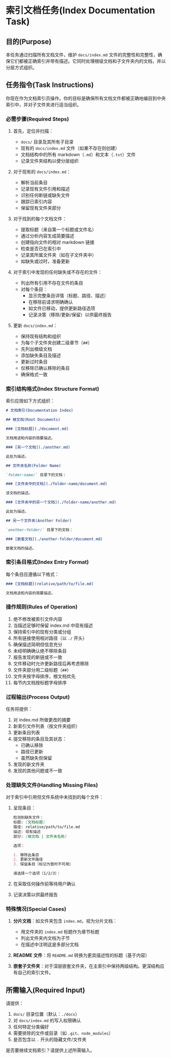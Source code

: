 # 索引文档任务(Index Documentation Task)

## 目的(Purpose)

本任务通过扫描所有文档文件，维护 `docs/index.md` 文件的完整性和完整性，确保它们都被正确索引并带有描述。它同时处理根级文档和子文件夹内的文档，并以分层方式组织。

## 任务指令(Task Instructions)

你现在作为文档索引员操作。你的目标是确保所有文档文件都被正确地编目到中央索引中，并对子文件夹进行适当组织。

### 必需步骤(Required Steps)

1. 首先，定位并扫描：
    - `docs/` 目录及其所有子目录
    - 现有的 `docs/index.md` 文件（如果不存在则创建）
    - 文档结构中的所有 markdown（`.md`）和文本（`.txt`）文件
    - 记录文件夹结构以便分层组织

2. 对于现有的 `docs/index.md`：
    - 解析当前条目
    - 记录现有文件引用和描述
    - 识别任何断链或缺失文件
    - 跟踪已索引内容
    - 保留现有文件夹部分

3. 对于找到的每个文档文件：
    - 提取标题（来自第一个标题或文件名）
    - 通过分析内容生成简要描述
    - 创建指向文件的相对 markdown 链接
    - 检查是否已在索引中
    - 记录其所属文件夹（如在子文件夹中）
    - 如缺失或过时，准备更新

4. 对于索引中发现的任何缺失或不存在的文件：
    - 列出所有引用不存在文件的条目
    - 对每个条目：
        - 显示完整条目详情（标题、路径、描述）
        - 在移除前请求明确确认
        - 如文件已移动，提供更新路径选项
        - 记录决策（移除/更新/保留）以供最终报告

5. 更新 `docs/index.md`：
    - 保持现有结构和组织
    - 为每个子文件夹创建二级章节（`##`）
    - 先列出根级文档
    - 添加缺失条目及描述
    - 更新过时条目
    - 仅移除已确认移除的条目
    - 确保格式一致

### 索引结构格式(Index Structure Format)

索引应按如下方式组织：

```markdown
# 文档索引(Documentation Index)

## 根文档(Root Documents)

### [文档标题](./document.md)

文档用途和内容的简要描述。

### [另一个文档](./another.md)

此处为描述。

## 文件夹名称(Folder Name)

`folder-name/` 目录下的文档：

### [文件夹中的文档](./folder-name/document.md)

该文档的描述。

### [文件夹中的另一个文档](./folder-name/another.md)

此处为描述。

## 另一个文件夹(Another Folder)

`another-folder/` 目录下的文档：

### [嵌套文档](./another-folder/document.md)

嵌套文档的描述。
```

### 索引条目格式(Index Entry Format)

每个条目应遵循以下格式：

```markdown
### [文档标题](relative/path/to/file.md)

文档用途和内容的简要描述。
```

### 操作规则(Rules of Operation)

1. 绝不修改被索引文件内容
2. 当描述足够时保留 index.md 中现有描述
3. 保持索引中的现有分类或分组
4. 所有链接使用相对路径（以 `./` 开头）
5. 确保描述简明但信息充分
6. 未经明确确认绝不移除条目
7. 报告发现的断链或不一致
8. 文件移动时允许更新路径后再考虑移除
9. 文件夹部分用二级标题（`##`）
10. 文件夹按字母排序，根文档优先
11. 每节内文档按标题字母排序

### 过程输出(Process Output)

任务将提供：

1. 对 index.md 所做更改的摘要
2. 新索引文件列表（按文件夹组织）
3. 更新条目列表
4. 提交移除的条目及其状态：
    - 已确认移除
    - 路径已更新
    - 虽然缺失但保留
5. 发现的新文件夹
6. 发现的其他问题或不一致

### 处理缺失文件(Handling Missing Files)

对于索引中引用但文件系统中未找到的每个文件：

1. 呈现条目：

    ```markdown
    检测到缺失文件：
    标题: [文档标题]
    路径: relative/path/to/file.md
    描述: 现有描述
    部分: [根文档 | 文件夹名称]

    选项：

    1. 移除此条目
    2. 更新文件路径
    3. 保留条目（标记为暂时不可用）

    请选择一个选项（1/2/3）：
    ```

2. 在采取任何操作前等待用户确认
3. 记录决策以供最终报告

### 特殊情况(Special Cases)

1. **分片文档**：如文件夹包含 `index.md`，视为分片文档：
    - 用文件夹的 `index.md` 标题作为章节标题
    - 列出文件夹内文档为子节
    - 在描述中注明这是多部分文档

2. **README 文件**：将 `README.md` 转换为更具描述性的标题（基于内容）

3. **嵌套子文件夹**：对于深层嵌套文件夹，在主索引中保持两级结构。更深结构应有自己的索引文件。

## 所需输入(Required Input)

请提供：

1. `docs/` 目录位置（默认：`./docs`）
2. 对 `docs/index.md` 的写入权限确认
3. 任何特定分类偏好
4. 需要排除的文件或目录（如 `.git`、`node_modules`）
5. 是否包含以 `.` 开头的隐藏文件/文件夹

是否要继续文档索引？请提供上述所需输入。
